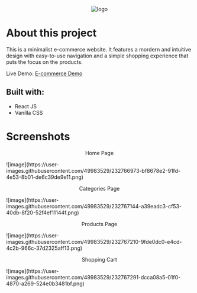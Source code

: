 <p align="center">
    <img src="https://user-images.githubusercontent.com/49983529/232766092-2c593e38-f12e-4f02-8ce4-1dd8c71ac3be.png" alt="logo" />
</p>

# About this project

This is a minimalist e-commerce website. It features a mordern and intuitive design with easy-to-use navigation and a simple shopping experience that puts the focus on the products.

Live Demo: <a href="https://tiredeyesoni.github.io/e-commerce/">E-commerce Demo</a>

## Built with:
- React JS
- Vanilla CSS

# Screenshots

<p align="center">Home Page</p>
![image](https://user-images.githubusercontent.com/49983529/232766973-bf8678e2-91fd-4e53-8b01-de6c39de9e11.png)

<p align="center">Categories Page</p>
![image](https://user-images.githubusercontent.com/49983529/232767144-a39eadc3-cf53-40db-8f20-52f4ef11144f.png)

<p align="center">Products Page</p>
![image](https://user-images.githubusercontent.com/49983529/232767210-9fde0dc0-e4cd-4c2b-966c-37d2325aff13.png)

<p align="center">Shopping Cart</p>
![image](https://user-images.githubusercontent.com/49983529/232767291-dcca08a5-01f0-4870-a269-524e0b3481bf.png)
